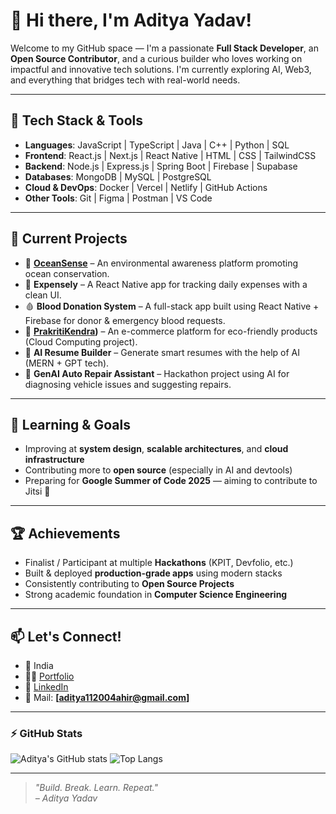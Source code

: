 # 👋 Hi there, I'm Aditya Yadav! 

Welcome to my GitHub space — I'm a passionate **Full Stack Developer**, an **Open Source Contributor**, and a curious builder who loves working on impactful and innovative tech solutions. I'm currently exploring AI, Web3, and everything that bridges tech with real-world needs.

---

## 🔧 Tech Stack & Tools

- **Languages**: JavaScript | TypeScript | Java | C++ | Python | SQL  
- **Frontend**: React.js | Next.js | React Native | HTML | CSS | TailwindCSS  
- **Backend**: Node.js | Express.js | Spring Boot | Firebase | Supabase  
- **Databases**: MongoDB | MySQL | PostgreSQL  
- **Cloud & DevOps**: Docker | Vercel | Netlify | GitHub Actions  
- **Other Tools**: Git | Figma | Postman | VS Code

---

## 🚀 Current Projects

- 🔬 **[OceanSense]([https://github.com/Doit-A](https://oceansense-backend.web.app/))** – An environmental awareness platform promoting ocean conservation.
- 📱 **Expensely** – A React Native app for tracking daily expenses with a clean UI.
- 🩸 **Blood Donation System** – A full-stack app built using React Native + Firebase for donor & emergency blood requests.
- 🛒 **[PrakritiKendra]([https://login-ae1c9.web.app/))** – An e-commerce platform for eco-friendly products (Cloud Computing project).
- 🤖 **AI Resume Builder** – Generate smart resumes with the help of AI (MERN + GPT tech).
- 🔧 **GenAI Auto Repair Assistant** – Hackathon project using AI for diagnosing vehicle issues and suggesting repairs.

---

## 🌱 Learning & Goals

- Improving at **system design**, **scalable architectures**, and **cloud infrastructure**
- Contributing more to **open source** (especially in AI and devtools)
- Preparing for **Google Summer of Code 2025** — aiming to contribute to Jitsi 🎯

---

## 🏆 Achievements

- Finalist / Participant at multiple **Hackathons** (KPIT, Devfolio, etc.)
- Built & deployed **production-grade apps** using modern stacks
- Consistently contributing to **Open Source Projects**
- Strong academic foundation in **Computer Science Engineering**

---

## 📫 Let's Connect!

- 📍 India
- 🧑‍💻 [Portfolio]([https://doit-ay.github.io](https://aditya.mitraadi.com/)) 
- 💼 [LinkedIn](https://www.linkedin.com/in/aditya-y)
- 📩 Mail: **[aditya112004ahir@gmail.com]** 

---

### ⚡ GitHub Stats

![Aditya's GitHub stats](https://github-readme-stats.vercel.app/api?username=Doit-Ay&show_icons=true&theme=radical)
![Top Langs](https://github-readme-stats.vercel.app/api/top-langs/?username=Doit-Ay&layout=compact&theme=radical)

---

> *"Build. Break. Learn. Repeat."*  
> *– Aditya Yadav*
